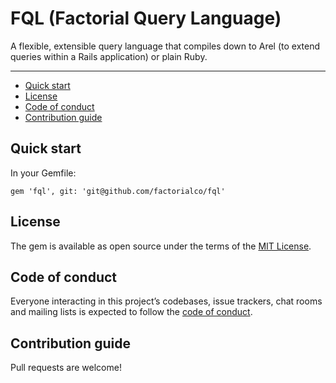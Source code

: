 # FQL (Factorial Query Language)

A flexible, extensible query language that compiles down to Arel (to extend queries within a Rails application) or plain Ruby.

---

- [Quick start](#quick-start)
- [License](#license)
- [Code of conduct](#code-of-conduct)
- [Contribution guide](#contribution-guide)

## Quick start

In your Gemfile:

```
gem 'fql', git: 'git@github.com/factorialco/fql'
```

## License

The gem is available as open source under the terms of the [MIT License](LICENSE.txt).

## Code of conduct

Everyone interacting in this project’s codebases, issue trackers, chat rooms and mailing lists is expected to follow the [code of conduct](CODE_OF_CONDUCT.md).

## Contribution guide

Pull requests are welcome!
